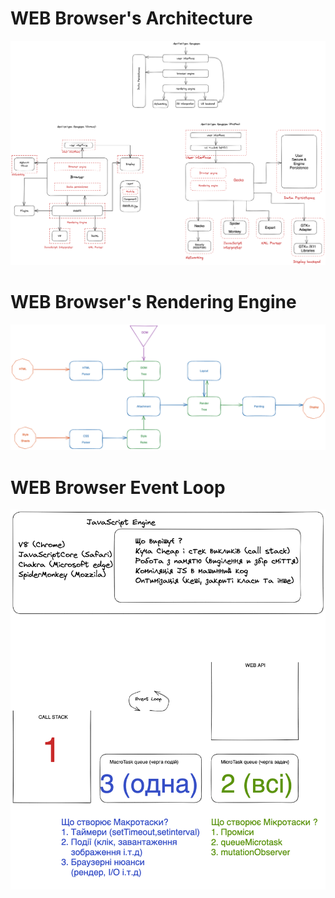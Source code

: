 # WEB Browser's Architecture
![WEB Browser architectures](./docs/browsers-architectures.png)

# WEB Browser's Rendering Engine
![WEB Browser rendering engines](./docs/browsers-rendering-engines.png)

# WEB Browser Event Loop
![WEB Browser event loop](./docs/browsers-event-loop.png)